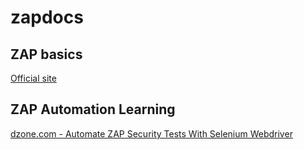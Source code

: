 # zapdocs

## ZAP basics
[Official site](https://www.zaproxy.org/)

## ZAP Automation Learning

[dzone.com - Automate ZAP Security Tests With Selenium Webdriver](https://dzone.com/articles/automate-zap-security-tests-with-selenium-webdrive-1)
